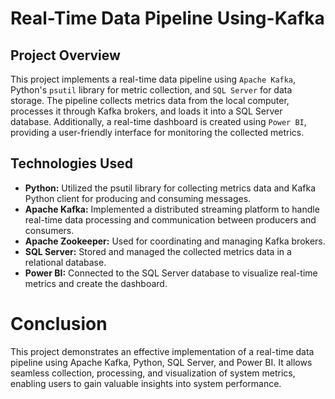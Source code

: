 
# Real-Time Data Pipeline Using-Kafka

## Project Overview
This project implements a real-time data pipeline using `Apache Kafka`, Python's `psutil` library for metric collection, and `SQL Server` for data storage. The pipeline collects metrics data from the local computer, processes it through Kafka brokers, and loads it into a SQL Server database. Additionally, a real-time dashboard is created using `Power BI`, providing a user-friendly interface for monitoring the collected metrics.

## Technologies Used
- **Python:** Utilized the psutil library for collecting metrics data and Kafka Python client for producing and consuming messages.
- **Apache Kafka:** Implemented a distributed streaming platform to handle real-time data processing and communication between producers and consumers.
- **Apache Zookeeper:** Used for coordinating and managing Kafka brokers.
- **SQL Server:** Stored and managed the collected metrics data in a relational database.
- **Power BI:** Connected to the SQL Server database to visualize real-time metrics and create the dashboard.


# Conclusion
This project demonstrates an effective implementation of a real-time data pipeline using Apache Kafka, Python, SQL Server, and Power BI. It allows seamless collection, processing, and visualization of system metrics, enabling users to gain valuable insights into system performance.

